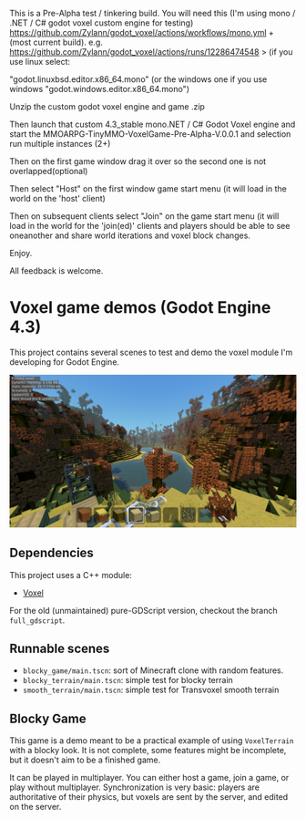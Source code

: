 This is a Pre-Alpha test / tinkering build. You will need this (I'm using mono / .NET / C# godot voxel custom engine for testing) https://github.com/Zylann/godot_voxel/actions/workflows/mono.yml + (most current build). e.g. https://github.com/Zylann/godot_voxel/actions/runs/12286474548 > (if you use linux select:

"godot.linuxbsd.editor.x86_64.mono"
(or the windows one if you use windows 
"godot.windows.editor.x86_64.mono")

Unzip the custom godot voxel engine and game .zip

Then launch that custom 4.3_stable mono.NET / C# Godot Voxel engine and start the MMOARPG-TinyMMO-VoxelGame-Pre-Alpha-V.0.0.1 and selection run multiple instances  (2+)

Then on the first game window drag it over so the second one is not overlapped(optional)

Then select "Host" on the first window game start menu (it will load in the world on the 'host' client)

Then on subsequent clients select "Join" on the game start menu (it will load in the world for the 'join(ed)' clients and players should be able to see oneanother and share world iterations and voxel block changes.

Enjoy.

All feedback is welcome.


Voxel game demos (Godot Engine 4.3)
====================================

This project contains several scenes to test and demo the voxel module I'm developing for Godot Engine.

![Screenshot](screenshots/2020_05_05_1953_small.png)


Dependencies
---------------

This project uses a C++ module:
- [Voxel](https://github.com/Zylann/godot_voxel)

For the old (unmaintained) pure-GDScript version, checkout the branch `full_gdscript`.


Runnable scenes
-----------------

- `blocky_game/main.tscn`: sort of Minecraft clone with random features.
- `blocky_terrain/main.tscn`: simple test for blocky terrain
- `smooth_terrain/main.tscn`: simple test for Transvoxel smooth terrain


Blocky Game
------------

This game is a demo meant to be a practical example of using `VoxelTerrain` with a blocky look. It is not complete, some features might be incomplete, but it doesn't aim to be a finished game.

It can be played in multiplayer. You can either host a game, join a game, or play without multiplayer.
Synchronization is very basic: players are authoritative of their physics, but voxels are sent by the server, and edited on the server.
